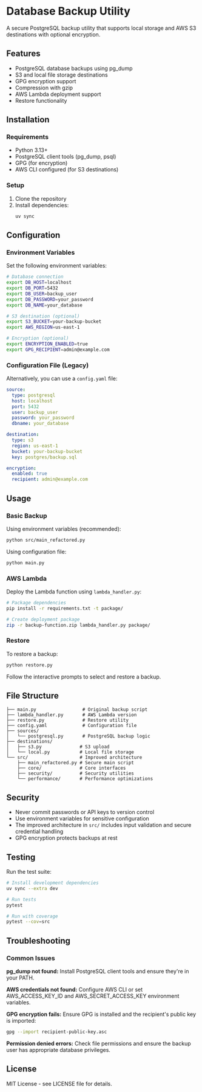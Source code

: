 # Database Backup Utility

A secure PostgreSQL backup utility that supports local storage and AWS S3 destinations with optional encryption.

## Features

- PostgreSQL database backups using pg_dump
- S3 and local file storage destinations
- GPG encryption support
- Compression with gzip
- AWS Lambda deployment support
- Restore functionality

## Installation

### Requirements

- Python 3.13+
- PostgreSQL client tools (pg_dump, psql)
- GPG (for encryption)
- AWS CLI configured (for S3 destinations)

### Setup

1. Clone the repository
2. Install dependencies:
   ```bash
   uv sync
   ```

## Configuration

### Environment Variables

Set the following environment variables:

```bash
# Database connection
export DB_HOST=localhost
export DB_PORT=5432
export DB_USER=backup_user
export DB_PASSWORD=your_password
export DB_NAME=your_database

# S3 destination (optional)
export S3_BUCKET=your-backup-bucket
export AWS_REGION=us-east-1

# Encryption (optional)
export ENCRYPTION_ENABLED=true
export GPG_RECIPIENT=admin@example.com
```

### Configuration File (Legacy)

Alternatively, you can use a `config.yaml` file:

```yaml
source:
  type: postgresql
  host: localhost
  port: 5432
  user: backup_user
  password: your_password
  dbname: your_database

destination:
  type: s3
  region: us-east-1
  bucket: your-backup-bucket
  key: postgres/backup.sql

encryption:
  enabled: true
  recipient: admin@example.com
```

## Usage

### Basic Backup

Using environment variables (recommended):
```bash
python src/main_refactored.py
```

Using configuration file:
```bash
python main.py
```

### AWS Lambda

Deploy the Lambda function using `lambda_handler.py`:
```bash
# Package dependencies
pip install -r requirements.txt -t package/

# Create deployment package
zip -r backup-function.zip lambda_handler.py package/
```

### Restore

To restore a backup:
```bash
python restore.py
```

Follow the interactive prompts to select and restore a backup.

## File Structure

```
├── main.py                 # Original backup script
├── lambda_handler.py       # AWS Lambda version
├── restore.py              # Restore utility
├── config.yaml             # Configuration file
├── sources/
│   └── postgresql.py       # PostgreSQL backup logic
├── destinations/
│   ├── s3.py              # S3 upload
│   └── local.py           # Local file storage
└── src/                   # Improved architecture
    ├── main_refactored.py # Secure main script
    ├── core/              # Core interfaces
    ├── security/          # Security utilities
    └── performance/       # Performance optimizations
```

## Security

- Never commit passwords or API keys to version control
- Use environment variables for sensitive configuration
- The improved architecture in `src/` includes input validation and secure credential handling
- GPG encryption protects backups at rest

## Testing

Run the test suite:
```bash
# Install development dependencies
uv sync --extra dev

# Run tests
pytest

# Run with coverage
pytest --cov=src
```

## Troubleshooting

### Common Issues

**pg_dump not found:**
Install PostgreSQL client tools and ensure they're in your PATH.

**AWS credentials not found:**
Configure AWS CLI or set AWS_ACCESS_KEY_ID and AWS_SECRET_ACCESS_KEY environment variables.

**GPG encryption fails:**
Ensure GPG is installed and the recipient's public key is imported:
```bash
gpg --import recipient-public-key.asc
```

**Permission denied errors:**
Check file permissions and ensure the backup user has appropriate database privileges.

## License

MIT License - see LICENSE file for details.
